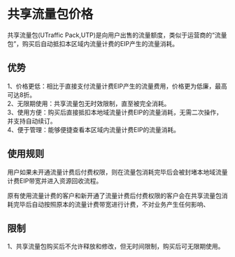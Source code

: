 # 共享流量包价格

共享流量包(UTraffic Pack,UTP)是向用户出售的流量额度，类似于运营商的“流量包”，购买后自动抵扣本区域内流量计费的EIP产生的流量消耗。

## 优势

1、价格更低：相比于直接支付流量计费EIP产生的流量费用，价格更为低廉，最高可达8折。  
2、无限期使用：共享流量包无时效限制，直至被完全消耗。  
3、使用方便：购买后直接抵扣本地域流量计费EIP的流量消耗，无需二次操作，并支持自动续订。  
4、便于管理：能够便捷查看本区域内流量计费EIP的流量消耗。

## 使用规则

用户如果未开通流量计费后付费权限，则在流量包消耗完毕后会被封堵本地域流量计费EIP带宽并进入资源回收流程。

原有使用流量计费的客户和新开通了流量计费后付费权限的客户会在共享流量包消耗完毕后自动按照原本的流量计费带宽进行计费，不对业务产生任何影响、


## 限制
1、共享流量包购买后不允许释放和修改，但无时间限制，购买后可无限期使用。
